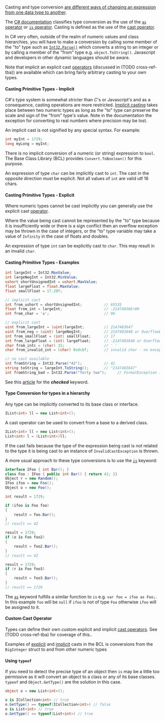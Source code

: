 Casting and type conversion [are different ways of changing an expression from one data type to another][wiki-casting].

The [C# documentation][type-testing-and-cast-operators] classifies type conversion as the use of the [`as` operator][as-operator] or [`is` operator][is-operator]. Casting is defined as the use of the [cast operator][cast-operator].

In C# very often, outside of the realm of numeric values and class hierarchies, you will have to make a conversion by calling some member of the "to" type such as [`Int32.Parse()`][int32-parse] which converts a string to an integer or by calling a member of the "from" type e.g. `object.ToString()`. Javascript and developers in other dynamic languages should be aware.

Note that implicit an explicit cast [operators][operator-overloading] (discussed in (TODO cross-ref-tba)) are available which can bring fairly arbitrary casting to your own types.

#### Casting Primitive Types - Implicit

C#'s type system is somewhat stricter than _C_'s or Javascript's and as a consequence, casting operations are more restricted. [Implicit casting][implicit-casts] takes place between two numeric types as long as the "to" type can preserve the scale and sign of the "from" type's value. Note in the documentation the exception for converting to real numbers where precision may be lost.

An implicit cast is not signified by any special syntax. For example:

```csharp
int myInt = 1729;
long myLong = myInt;
```

There is no implicit conversion of a numeric (or string) expression to `bool`. The Base Class Library (BCL) provides `Convert.ToBoolean()` for this purpose.

An expression of type `char` can be implicitly cast to `int`. The cast in the opposite direction must be explicit. Not all values of `int` are valid utf 16 chars.

#### Casting Primitive Types - Explicit

Where numeric types cannot be cast implicitly you can generally use the explicit cast [operator][cast-operator].

Where the value being cast cannot be represented by the "to" type because it is insufficiently wide or there is a sign conflict then an overflow exception may be thrown in the case of integers, or the "to" type variable may take a value of `Infinity` in the case of floats and doubles.

An expression of type `int` can be explicitly cast to `char`. This may result in an invalid `char`.

#### Casting Primitive Types - Examples

```csharp
int largeInt = Int32.MaxValue;
int largeNegInt = Int32.MinValue;
ushort shortUnsignedInt = ushort.MaxValue;
float largeFloat = float.MaxValue;
float smallFloat = 17.29f;

// implicit cast
int from_ushort = shortUnsignedInt;          // 65535
float from_int = largeInt;                   // -21474836E+09
int from_char = 'a';                         // 96

// explicit cast
uint from_largeInt = (uint)largeInt;         // 2147483647
uint from_neg = (uint) largeNegInt;          // 2147483648 or OverflowException is thrown (if checked)
int from_smallFloat = (int) smallFloat;      // 17
int from_largeFloat = (int) largeFloat;      // -2147483648 or OverflowException is thrown (if checked)
char from_intc = (char) 32;                  // ' '
char from_invalid_int = (char) 0xdcbf;       // invalid char - no exception thrown

// no cast available
int fromString = Int32.Parse("42");          // 42
string toString = largeInt.ToString();       // "2147483647"
int fromString_bad = Int32.Parse("forty two");     // FormatException is thrown
```

See this [article][checked] for the _**checked**_ keyword.

#### Type Conversion for types in a hierarchy

Any type can be implicitly converted to its base class or interface.

```csharp
IList<int> ll = new List<int>();
```

A cast operator can be used to convert from a base to a derived class.

```csharp
IList<int> ll = new List<int>();
List<int> l = (List<int>)ll;
```

If the cast fails because the type of the expression being cast is not related to the type it is being cast to an instance of `InvalidCastException` is thrown.

A more usual approach to these type conversions is to use the [`is`][is-operator] keyword:

```csharp
interface IFoo { int Bar(); }
class Foo : IFoo { public int Bar() { return 42; }}
Object r = new Random();
IFoo ifoo = new Foo();
Object o = new Foo();

int result = 1729;

if (ifoo is Foo foo)
{
    result = foo.Bar();
}
// result == 42

result = 1729;
if (o is Foo foo2)
{
    result = foo2.Bar();
}
// result == 42

result = 1729;
if (r is Foo foo3)
{
    result = foo3.Bar();
}
// result == 1729
```

The [`as`][as-operator] keyword fulfills a similar function to `is` e.g. `var foo = ifoo as Foo;`. In this example `foo` will be `null` if `ifoo` is not of type `Foo` otherwise `ifoo` will be assigned to it.

#### Custom Cast Operator

Types can define their own custom explicit and implicit [cast operators][custom-casts]. See (TODO cross-ref-tba) for coverage of this..

Examples of [explicit][big-integer-explicit] and [implicit][big-integer-implicit] casts in the BCL is conversions from the `BigInteger` struct to and from other numeric types

#### Using `typeof`

If you need to detect the precise type of an object then `is` may be a little too permissive as it will convert an object to a class or any of its base classes. `typeof` and `Object.GetType()` are the solution in this case.

```csharp
object o = new List<int>();

o is ICollection<int> // true
o.GetType() == typeof(ICollection<int>) // false
o is List<int> // true
o.GetType() == typeof(List<int>) // true
```

[type-testing-and-cast-operators]: https://docs.microsoft.com/en-us/dotnet/csharp/language-reference/operators/type-testing-and-cast
[is-operator]: https://docs.microsoft.com/en-us/dotnet/csharp/language-reference/operators/type-testing-and-cast#is-operator
[as-operator]: https://docs.microsoft.com/en-us/dotnet/csharp/language-reference/operators/type-testing-and-cast#as-operator
[cast-operator]: https://docs.microsoft.com/en-us/dotnet/csharp/language-reference/operators/type-testing-and-cast#cast-expression
[typeof-operator]: https://docs.microsoft.com/en-us/dotnet/csharp/language-reference/operators/type-testing-and-cast#typeof-operator
[type-conversion-exceptions]: https://docs.microsoft.com/en-us/dotnet/csharp/programming-guide/types/casting-and-type-conversions#type-conversion-exceptions-at-run-time
[wiki-casting]: https://en.wikipedia.org/wiki/Type_conversion
[implicit-casts]: https://docs.microsoft.com/en-us/dotnet/csharp/language-reference/builtin-types/numeric-conversions
[explicit-casts]: https://docs.microsoft.com/en-us/dotnet/csharp/language-reference/builtin-types/numeric-conversions#explicit-numeric-conversions
[int32-parse]: https://docs.microsoft.com/en-us/dotnet/api/system.int32.parse?view=netcore-3.1
[operator-overloading]: https://docs.microsoft.com/en-us/dotnet/csharp/language-reference/operators/operator-overloading
[checked]: https://docs.microsoft.com/en-us/dotnet/csharp/language-reference/keywords/checked
[custom-casts]: https://docs.microsoft.com/en-us/dotnet/csharp/language-reference/operators/user-defined-conversion-operators
[big-integer-implicit]: https://docs.microsoft.com/en-us/dotnet/api/system.numerics.biginteger.op_implicit?view=netcore-3.1
[big-integer-explicit]: https://docs.microsoft.com/en-us/dotnet/api/system.numerics.biginteger.op_explicit?view=netcore-3.1
